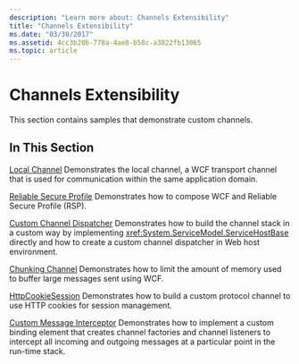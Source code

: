 ```yaml
---
description: "Learn more about: Channels Extensibility"
title: "Channels Extensibility"
ms.date: "03/30/2017"
ms.assetid: 4cc3b20b-778a-4ae8-b58c-a3822fb13065
ms.topic: article
---
```

# Channels Extensibility

This section contains samples that demonstrate custom channels.

## In This Section

 [Local Channel](local-channel.md)
Demonstrates the local channel, a WCF transport channel that is used for communication within the same application domain.

 [Reliable Secure Profile](reliable-secure-profile.md)
Demonstrates how to compose WCF and Reliable Secure Profile (RSP).

 [Custom Channel Dispatcher](custom-channel-dispatcher.md)
Demonstrates how to build the channel stack in a custom way by implementing <xref:System.ServiceModel.ServiceHostBase> directly and how to create a custom channel dispatcher in Web host environment.

 [Chunking Channel](chunking-channel.md)
Demonstrates how to limit the amount of memory used to buffer large messages sent using WCF.

 [HttpCookieSession](httpcookiesession.md)
Demonstrates how to build a custom protocol channel to use HTTP cookies for session management.

 [Custom Message Interceptor](custom-message-interceptor.md)
Demonstrates how to implement a custom binding element that creates channel factories and channel listeners to intercept all incoming and outgoing messages at a particular point in the run-time stack.
